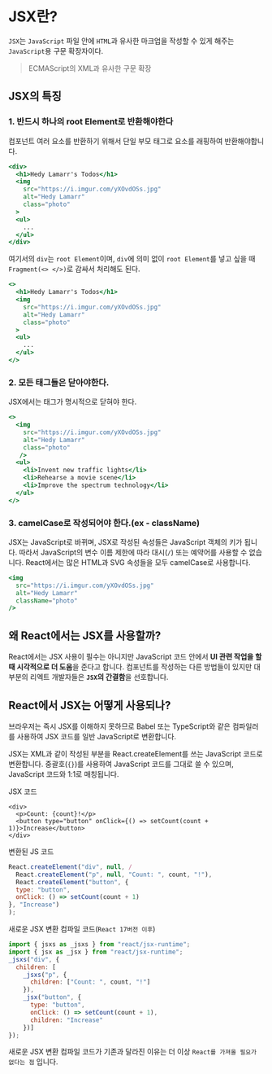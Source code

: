 # JSX란?

`JSX`는 `JavaScript` 파일 안에 `HTML`과 유사한 마크업을 작성할 수 있게 해주는 `JavaScript`용 구문 확장자이다.
> ECMAScript의 XML과 유사한 구문 확장

## JSX의 특징

### 1. 반드시 하나의 root Element로 반환해야한다

컴포넌트 여러 요소를 반환하기 위해서 단일 부모 태그로 요소를 래핑하여 반환해야합니다.

```jsx
<div>
  <h1>Hedy Lamarr's Todos</h1>
  <img 
    src="https://i.imgur.com/yXOvdOSs.jpg" 
    alt="Hedy Lamarr" 
    class="photo"
  >
  <ul>
    ...
  </ul>
</div>
```

여기서의 `div`는 `root Element`이며, `div`에 의미 없이 `root Element`를 넣고 싶을 때 `Fragment(<> </>)`로 감싸서 처리해도 된다.

```jsx
<>
  <h1>Hedy Lamarr's Todos</h1>
  <img 
    src="https://i.imgur.com/yXOvdOSs.jpg" 
    alt="Hedy Lamarr" 
    class="photo"
  >
  <ul>
    ...
  </ul>
</>
```

### 2. 모든 태그들은 닫아야한다.

JSX에서는 태그가 명시적으로 닫혀야 한다.

```jsx
<>
  <img 
    src="https://i.imgur.com/yXOvdOSs.jpg" 
    alt="Hedy Lamarr" 
    class="photo"
   />
  <ul>
    <li>Invent new traffic lights</li>
    <li>Rehearse a movie scene</li>
    <li>Improve the spectrum technology</li>
  </ul>
</>
```

### 3. camelCase로 작성되어야 한다.(ex - className)

JSX는 JavaScript로 바뀌며, JSX로 작성된 속성들은 JavaScript 객체의 키가 됩니다. 따라서 JavaScript의 변수 이름 제한에 따라 대시(`/`) 또는 예약어를 사용할 수 없습니다. React에서는 많은 HTML과 SVG 속성들을 모두 camelCase로 사용합니다.

```jsx
<img 
  src="https://i.imgur.com/yXOvdOSs.jpg" 
  alt="Hedy Lamarr" 
  className="photo"
/>
```

## 왜 React에서는 JSX를 사용할까?

React에서는 JSX 사용이 필수는 아니지만 JavaScript 코드 안에서 **UI 관련 작업을 할때 시각적으로 더 도움**을 준다고 합니다. 컴포넌트를 작성하는 다른 방법들이 있지만 대부분의 리엑트 개발자들은 **`JSX`의 간결함**을 선호합니다.

## React에서 JSX는 어떻게 사용되나?

브라우저는 즉시 JSX를 이해하지 못하므로 Babel 또는 TypeScript와 같은 컴파일러를 사용하여 JSX 코드를 일반 JavaScript로 변환합니다.

JSX는 XML과 같이 작성된 부분을 React.createElement를 쓰는 JavaScript 코드로 변환합니다. 중괄호(`{}`)를 사용하여 JavaScript 코드를 그대로 쓸 수 있으며, JavaScript 코드와 1:1로 매칭됩니다.

JSX 코드

```JSX
<div>
  <p>Count: {count}!</p>
  <button type="button" onClick={() => setCount(count + 1)}>Increase</button>
</div>
```

변환된 JS 코드

```js
React.createElement("div", null, /
  React.createElement("p", null, "Count: ", count, "!"), 
  React.createElement("button", {
  type: "button",
  onClick: () => setCount(count + 1)
}, "Increase")
);
```

새로운 JSX 변환 컴파일 코드(`React 17버전 이후`)

```js
import { jsxs as _jsxs } from "react/jsx-runtime";
import { jsx as _jsx } from "react/jsx-runtime";
_jsxs("div", {
  children: [
    _jsxs("p", {
      children: ["Count: ", count, "!"]
    }),
    _jsx("button", {
      type: "button",
      onClick: () => setCount(count + 1),
      children: "Increase"
    })]
});
```

새로운 JSX 변환 컴파일 코드가 기존과 달라진 이유는 더 이상 `React를 가져올 필요가 없다는 점` 입니다.
